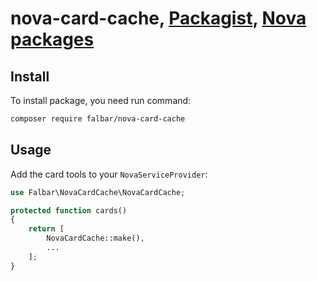 # nova-card-cache, [Packagist](https://packagist.org/packages/falbar/nova-card-cache), [Nova packages](https://novapackages.com/packages/falbar/nova-card-cache)

## Install

To install package, you need run command:

```bash
composer require falbar/nova-card-cache
```

## Usage

Add the card tools to your `NovaServiceProvider`:

```php
use Falbar\NovaCardCache\NovaCardCache;

protected function cards()
{
    return [
        NovaCardCache::make(),
        ...
    ];
}
```
